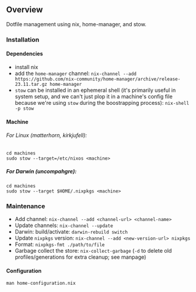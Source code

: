 ## Overview

Dotfile management using nix, home-manager, and stow.

### Installation
#### Dependencies

- install nix
- add the `home-manager` channel: `nix-channel --add https://github.com/nix-community/home-manager/archive/release-23.11.tar.gz home-manager`
- `stow` can be installed in an ephemeral shell (it's primarily useful in system setup, and we can't just plop it in a machine's config file because we're using `stow` during the boostrapping process): `nix-shell -p stow`

#### Machine
###### For Linux (matterhorn, kirkjufell):

```
cd machines
sudo stow --target=/etc/nixos <machine>
```

##### For Darwin (uncompahgre):

```
cd machines
sudo stow --target $HOME/.nixpkgs <machine>
```

### Maintenance

- Add channel: `nix-channel --add <channel-url> <channel-name>`
- Update channels: `nix-channel --update`
- Darwin: build/activate: `darwin-rebuild switch`
- Update `nixpkgs` version: `nix-channel --add <new-version-url> nixpkgs`
- Format: `nixpkgs-fmt ./path/to/file`
- Garbage collect the store: `nix-collect-garbage` (`-d` to delete old profiles/generations for extra cleanup; see manpage)

#### Configuration
`man home-configuration.nix`
